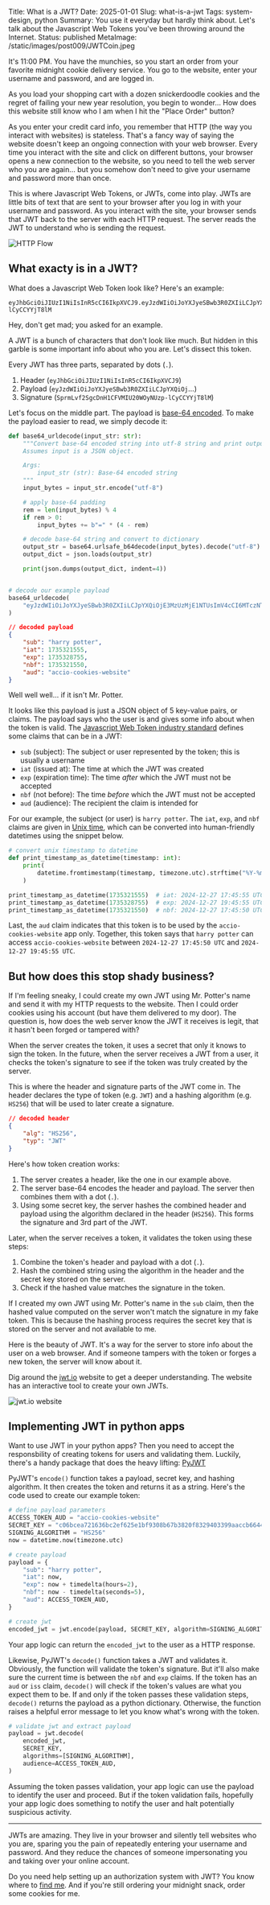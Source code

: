 Title: What is a JWT?
Date: 2025-01-01
Slug: what-is-a-jwt
Tags: system-design, python
Summary: You use it everyday but hardly think about. Let's talk about the Javascript Web Tokens you've been throwing around the Internet.
Status: published
MetaImage: /static/images/post009/JWTCoin.jpeg

It's 11:00 PM. You have the munchies, so you start an order from your favorite midnight cookie delivery service. You go to the website, enter your username and password, and are logged in. 

As you load your shopping cart with a dozen snickerdoodle cookies and the regret of failing your new year resolution, you begin to wonder... How does this website still know who I am when I hit the "Place Order" button?

As you enter your credit card info, you remember that HTTP (the way you interact with websites) is stateless. That's a fancy way of saying the website doesn't keep an ongoing connection with your web browser. Every time you interact with the site and click on different buttons, your browser opens a new connection to the website, so you need to tell the web server who you are again... but you somehow don't need to give your username and password more than once. 

This is where Javascript Web Tokens, or JWTs, come into play. JWTs are little bits of text that are sent to your browser after you log in with your username and password. As you interact with the site, your browser sends that JWT back to the server with each HTTP request. The server reads the JWT to understand who is sending the request. 

<img alt="HTTP Flow" src="/static/images/post009/HTTPFlow.jpeg" class="w-full my-4 md:w-auto md:max-w-2xl mx-auto">

## What exacty is in a JWT?

What does a Javascript Web Token look like? Here's an example:

```text
eyJhbGciOiJIUzI1NiIsInR5cCI6IkpXVCJ9.eyJzdWIiOiJoYXJyeSBwb3R0ZXIiLCJpYXQiOjE3MzUzMjE3OTIsImV4cCI6MTczNTMyODk5MiwibmJmIjoxNzM1MzIxNzg3LCJhdWQiOiJhY2Npby1jb29raWVzLXdlYnNpdGUifQ.SprmLvf2SgcDnH1CFVMIU20WOyNUzp-lCyCCYYjT8lM
```

Hey, don't get mad; you asked for an example. 

A JWT is a bunch of characters that don't look like much. But hidden in this garble is some important info about who you are. Let's dissect this token. 

Every JWT has three parts, separated by dots (`.`). 

1. Header (`eyJhbGciOiJIUzI1NiIsInR5cCI6IkpXVCJ9`)
2. Payload (`eyJzdWIiOiJoYXJyeSBwb3R0ZXIiLCJpYXQiOj`...)
3. Signature (`SprmLvf2SgcDnH1CFVMIU20WOyNUzp-lCyCCYYjT8lM`)

Let's focus on the middle part. The payload is [base-64 encoded](https://en.wikipedia.org/wiki/Base64). To make the payload easier to read, we simply decode it:

```python
def base64_urldecode(input_str: str):
    """Convert base-64 encoded string into utf-8 string and print output.
    Assumes input is a JSON object.

    Args:
        input_str (str): Base-64 encoded string
    """
    input_bytes = input_str.encode("utf-8")

    # apply base-64 padding
    rem = len(input_bytes) % 4
    if rem > 0:
        input_bytes += b"=" * (4 - rem)

    # decode base-64 string and convert to dictionary
    output_str = base64.urlsafe_b64decode(input_bytes).decode("utf-8")
    output_dict = json.loads(output_str)

    print(json.dumps(output_dict, indent=4))


# decode our example payload
base64_urldecode(
    "eyJzdWIiOiJoYXJyeSBwb3R0ZXIiLCJpYXQiOjE3MzUzMjE1NTUsImV4cCI6MTczNTMyODc1NSwibmJmIjoxNzM1MzIxNTUwLCJhdWQiOiJhY2Npby1jb29raWVzLXdlYnNpdGUifQ"
)
```

```json
// decoded payload
{
    "sub": "harry potter",
    "iat": 1735321555,
    "exp": 1735328755,
    "nbf": 1735321550,
    "aud": "accio-cookies-website"
}
```

Well well well... if it isn't Mr. Potter. 

It looks like this payload is just a JSON object of 5 key-value pairs, or claims. The payload says who the user is and gives some info about when the token is valid. The [Javascript Web Token industry standard](https://datatracker.ietf.org/doc/html/rfc7519#section-4.1) defines some claims that can be in a JWT:

- `sub` (subject): The subject or user represented by the token; this is usually a username
- `iat` (issued at): The time at which the JWT was created
- `exp` (expiration time): The time *after* which the JWT must not be accepted
- `nbf` (not before): The time *before* which the JWT must not be accepted
- `aud` (audience): The recipient the claim is intended for

For our example, the subject (or user) is `harry potter`. The `iat`, `exp`, and `nbf` claims are given in [Unix time](https://en.wikipedia.org/wiki/Unix_time), which can be converted into human-friendly datetimes using the snippet below. 

```python
# convert unix timestamp to datetime
def print_timestamp_as_datetime(timestamp: int):
    print(
        datetime.fromtimestamp(timestamp, timezone.utc).strftime("%Y-%m-%d %H:%M:%S %Z")
    )

print_timestamp_as_datetime(1735321555)  # iat: 2024-12-27 17:45:55 UTC
print_timestamp_as_datetime(1735328755)  # exp: 2024-12-27 19:45:55 UTC
print_timestamp_as_datetime(1735321550)  # nbf: 2024-12-27 17:45:50 UTC
```

Last, the `aud` claim indicates that this token is to be used by the `accio-cookies-website` app only. Together, this token says that `harry potter` can access `accio-cookies-website` between `2024-12-27 17:45:50 UTC` and `2024-12-27 19:45:55 UTC`. 

## But how does this stop shady business?

If I'm feeling sneaky, I could create my own JWT using Mr. Potter's name and send it with my HTTP requests to the website. Then I could order cookies using his account (but have them delivered to my door). The question is, how does the web server know the JWT it receives is legit, that it hasn't been forged or tampered with? 

When the server creates the token, it uses a secret that only it knows to sign the token. In the future, when the server receives a JWT from a user, it checks the token's signature to see if the token was truly created by the server. 

This is where the header and signature parts of the JWT come in. The header declares the type of token (e.g. `JWT`) and a hashing algorithm (e.g. `HS256`) that will be used to later create a signature. 

```json
// decoded header
{
    "alg": "HS256",
    "typ": "JWT"
}
```

Here's how token creation works: 

1. The server creates a header, like the one in our example above.
1. The server base-64 encodes the header and payload. The server then  combines them with a dot (`.`). 
2. Using some secret key, the server hashes the combined header and payload using the algorithm declared in the header (`HS256`). This forms the signature and 3rd part of the JWT. 

Later, when the server receives a token, it validates the token using these steps: 

1. Combine the token's header and payload with a dot (`.`). 
2. Hash the combined string using the algorithm in the header and the secret key stored on the server. 
3. Check if the hashed value matches the signature in the token.

If I created my own JWT using Mr. Potter's name in the `sub` claim, then the hashed value computed on the server won't match the signature in my fake token. This is because the hashing process requires the secret key that is stored on the server and not available to me. 

Here is the beauty of JWT. It's a way for the server to store info about the user on a web browser. And if someone tampers with the token or forges a new token, the server will know about it. 

Dig around the [jwt.io](https://jwt.io/) website to get a deeper understanding. The website has an interactive tool to create your own JWTs. 

<img alt="jwt.io website" src="/static/images/post009/JWTWebsite.jpeg" class="w-full my-4 md:w-auto md:max-w-2xl mx-auto">


## Implementing JWT in python apps

Want to use JWT in your python apps? Then you need to accept the responsbility of creating tokens for users and validating them. Luckily, there's a handy package that does the heavy lifting: [PyJWT](https://pypi.org/project/PyJWT/)

PyJWT's `encode()` function takes a payload, secret key, and hashing algorithm. It then creates the token and returns it as a string. Here's the code used to create our example token: 

```python
# define payload parameters
ACCESS_TOKEN_AUD = "accio-cookies-website"
SECRET_KEY = "c06bcea721636bc2ef625e1bf9308b67b3820f8329403399aaccb6644c0aea67" # make your own secret!
SIGNING_ALGORITHM = "HS256"
now = datetime.now(timezone.utc)

# create payload
payload = {
    "sub": "harry potter",
    "iat": now,
    "exp": now + timedelta(hours=2),
    "nbf": now - timedelta(seconds=5),
    "aud": ACCESS_TOKEN_AUD,
}

# create jwt
encoded_jwt = jwt.encode(payload, SECRET_KEY, algorithm=SIGNING_ALGORITHM)
```

Your app logic can return the `encoded_jwt` to the user as a HTTP response. 

Likewise, PyJWT's `decode()` function takes a JWT and validates it. Obviously, the function will validate the token's signature. But it'll also make sure the current time is between the `nbf` and `exp` claims. If the token has an `aud` or `iss` claim, `decode()` will check if the token's values are what you expect them to be. If and only if the token passes these validation steps, `decode()` returns the payload as a python dictionary. Otherwise, the function raises a helpful error message to let you know what's wrong with the token. 

```python
# validate jwt and extract payload
payload = jwt.decode(
    encoded_jwt,
    SECRET_KEY,
    algorithms=[SIGNING_ALGORITHM],
    audience=ACCESS_TOKEN_AUD,
)
```

Assuming the token passes validation, your app logic can use the payload to identify the user and proceed. But if the token validation fails, hopefully your app logic does something to notify the user and halt potentially suspicious activity.  

--- 

JWTs are amazing. They live in your browser and silently tell websites who you are, sparing you the pain of repeatedly entering your username and password. And they reduce the chances of someone impersonating you and taking over your online account. 

Do you need help setting up an authorization system with JWT? You know where to [find me](https://kpdata.dev/). And if you're still ordering your midnight snack, order some cookies for me. 
